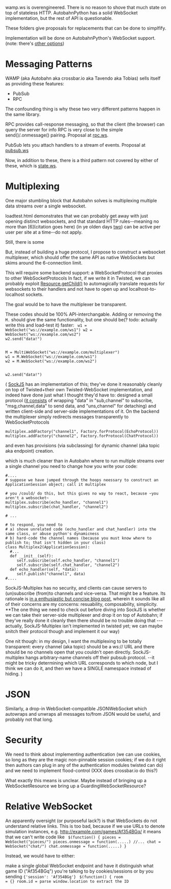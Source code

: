 wamp.ws is overengineered. There is no reason to shove that much state on top of stateless HTTP.
AutobahnPython has a solid WebSocket implementation,
but the rest of API is questionable.

These folders give proposals for replacements that can be done to simplfify.

Implementation will be done on AutobahnPython's WebSocket support.
(note: there's [other options](../../wiki/Platforms-and-APIs.md#networking))

Messaging Patterns
==================

WAMP (aka Autobahn aka crossbar.io aka Tavendo aka Tobias) sells itself as providing these features:

* PubSub
* RPC

The confounding thing is why these two very different patterns happen in the same library.

RPC provides call-response messaging, so that the client (the browser) can query the server for info
RPC is very close to the simple send()/.onmessage() pairing.
Proposal at [rpc.ws](rpc.ws).

PubSub lets you attach handlers to a stream of events. Proposal at [pubsub.ws](pubsub.ws/)

Now, in addition to these, there is a third pattern not covered by either of these, which is [state.ws](state.ws/).

Multiplexing
============

One major stumbling block that Autobahn solves
is multiplexing multiple data streams over a single websocket.

loadtest.html demonstrates that we can probably get away with just opening distinct websockets,
and that standard HTTP rules--meaning no more than [6](citation goes here) (in ye olden days [two](FIXME))
can be active per user per site at a time--do not apply. 

Still, there is some

But, instead of building a huge protocol, 
I propose to construct a websocket multiplexer, which should offer the same API as native WebSockets
but skims around the 6-connection limit.

This will require some backend support: a WebSocketProtocol that proxies to other WebSocketProtocols
In fact, if we write it in Twisted, we can probably exploit [Resource.getChild()](https://twistedmatrix.com/documents/current/api/twisted.web.resource.Resource.html#getChild)
to automagically translate requests for websockets to their handlers
and not have to open up and localhost-to-localhost sockets.

The goal would be to have the multiplexer be transparent.

These codes should be 100% API-interchangable. Adding or removing the <code>M.</code> should give the same functionality, but one should be(? todo: actually write this and load-test it) faster:
<code>
w1 = WebSocket("ws://example.com/ws1")
w2 = WebSocket("ws://example.com/ws2")
w2.send("data!")
</code>

<code>
M = MultiWebSocket("ws://example.com/multiplexer")
w1 = M.WebSocket("ws://example.com/ws1")
w2 = M.WebSocket("ws://example.com/ws2")

w2.send("data!")
</code>


(
[SockJS](https://github.com/sockjs/websocket-multiplex) has an implementation of this; they've done it reasonably cleanly on top of Twisted+their own Twisted-WebSocket implementation, and indeed have done just what I thought they'd have to: designed a small protocol ([it consists](https://github.com/sockjs/websocket-multiplex/blob/master/multiplex_client.js) of wrapping "data" in "sub,channel" to subscribe, "msg,channel,data" to send data, and "uns,channel" for detaching) and written client-side and server-side implementations of it. On the backend the multiplexer simply redirects messages transparently to WebSocketProtocols
```
multiplex.addFactory("channel1", Factory.forProtocol(EchoProtocol))
multiplex.addFactory("channel2", Factory.forProtocol(ChatProtocol))
```
and even has provisions (via subclassing) for dynamic channel (aka topic aka endpoint) creation.

which is much cleaner than in Autobahn where to run multiple streams over a single channel you need to change how you write your code:
```
#....
# suppose we have jumped through the hoops neessary to construct an ApplicationSession object; call it multiplex

# you /could/ do this, but this gives no way to react, because ~you aren't a websocket~
multiplex.subscribe(echo_handler, "channel1") 
multiplex.subscribe(chat_handler, "channel2") 

# ...

# to respond, you need to
# a) shove unrelated code (echo_handler and chat_handler) into the same class, or abuse python's dynamicness
# b) hard-code the channel names (because you must know where to publish to; that isn't hidden in your class)
class Multiplex2(ApplicationSession):
  #...
  def __init__(self):
     self.subscribe(self.echo_handler, "channel1")
     self.subscribe(self.chat_handler, "channel2")
  def echo_handler(self, *data):
     self.publish("channel1", data)
#....
```

SockJS-Multiplex has no security, and clients can cause servers to (un)subscribe (from)to channels and vice-versa. That might be a feature.
Its rationale is [in a enthusiastic but concise blog post](https://www.rabbitmq.com/blog/2012/02/23/how-to-compose-apps-using-websockets/), wherein it sounds like all of their concerns are my concerns: resuability, composability, simplicity. **The one thing we need to check out before diving into SockJS is whether we can take their server-side multiplexer and drop it on top of Autobahn; if they've really done it cleanly then there should be no trouble doing that --- actually, SockJS-Multiplex isn't implemented in twisted yet; we can maybe snitch their protocol though and implement it our way)

One nit though: in my design, I want the multiplexing to be totally transparent: every channel (aka topic) should be a ws:// URL and there should be no channels open that you couldn't open directly. SockJS-multiplex hangs arbitrary-name channels off their pubsub protocol. --it might be tricky determining which URL corresponds to which node, but I think we can do it, and then we have a SINGLE namespace instead of hiding.
)

JSON
====

Similarly, a drop-in WebSocket-compatible JSONWebSocket which autowraps and unwraps all messages to/from JSON would be useful, and probably not that long.


Security
========

We need to think about implementing authentication (we can use cookies, so long as they are the magic non-pinnable session cookies; if we do it right then authors can plug in any of the authentication modules twisted can do) and we need to implement flood-control (XXX does crossbar.io do this?)

What exactly this means is unclear. Maybe instead of bringing up a WebSocketResource we bring up a GuardingWebSocketResource?


Relative WebSocket
==================

An apparently oversight (or purposeful lack?) is that WebSockets do not understand relative links.
This is too bad, because if we use URLs to denote simulation instances, e.g. http://example.com/games/Af354BGq/
it means that we can't write code like
<code>
$(function() {
  pieces = WebSocket("pieces/")
  pieces.onmessage = function(.....)
  //...
  chat = WebSocket("chat/")
  chat.onmessage = function(.....)
}
</code>

Instead, we would have to either:

 make a single global WebSocket endpoint and have it distinguish what
game ID ("Af354BGq") you're talking to by cookies/sessions or by you sending <code>{'session': 'Af354BGq'}</code>
<code>
$(function() {
  room = {}
  room.id = parse window.location to extract the ID
  
